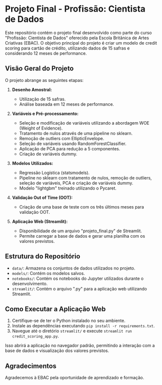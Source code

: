 # Projeto Final - Profissão: Cientista de Dados

Este repositório contém o projeto final desenvolvido como parte do curso "Profissão: Cientista de Dados" oferecido pela Escola Britânica de Artes Criativas (EBAC). O objetivo principal do projeto é criar um modelo de credit scoring para cartão de crédito, utilizando dados de 15 safras e considerando 12 meses de performance.

## Visão Geral do Projeto

O projeto abrange as seguintes etapas:

1. **Desenho Amostral:**
   
   - Utilização de 15 safras.
   - Análise baseada em 12 meses de performance.

2. **Variáveis e Pré-processamento:**
   
   - Seleção e modificação de variáveis utilizando a abordagem WOE (Weight of Evidence).
   - Tratamento de nulos através de uma pipeline no sklearn.
   - Remoção de outliers com EllipticEnvelope.
   - Seleção de variáveis usando RandomForestClassifier.
   - Aplicação de PCA para redução a 5 componentes.
   - Criação de variáveis dummy.

3. **Modelos Utilizados:**
   
   - Regressão Logística (statsmodels).
   - Pipeline no sklearn com tratamento de nulos, remoção de outliers, seleção de variáveis, PCA e criação de variáveis dummy.
   - Modelo "lightgbm" treinado utilizando o Pycaret.

4. **Validação Out of Time (OOT):**
   
   - Criação de uma base de teste com os três últimos meses para validação OOT.

5. **Aplicação Web (Streamlit):**
   
   - Disponibilidade de um arquivo "projeto_final.py" de Streamlit.
   - Permite carregar a base de dados e gerar uma planilha com os valores previstos.

## Estrutura do Repositório

- `data/`: Armazena os conjuntos de dados utilizados no projeto.
- `models/`: Contém os modelos salvos.
- `notebooks/`: Contém os notebooks do Jupyter utilizados durante o desenvolvimento.
- `streamlit/`: Contém o arquivo ".py" para a aplicação web utilizando Streamlit.

## Como Executar a Aplicação Web

1. Certifique-se de ter o Python instalado no seu ambiente.
2. Instale as dependências executando `pip install -r requirements.txt`.
3. Navegue até o diretório `streamlit/` e execute `streamlit run credit_scoring_app.py`.

Isso abrirá a aplicação no navegador padrão, permitindo a interação com a base de dados e visualização dos valores previstos.



## Agradecimentos

Agradecemos à EBAC pela oportunidade de aprendizado e formação.

